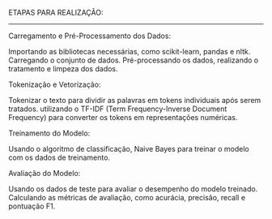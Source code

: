 ETAPAS PARA REALIZAÇÃO:
** **

Carregamento e Pré-Processamento dos Dados:

Importando as bibliotecas necessárias, como scikit-learn, pandas e nltk.
Carregando o conjunto de dados.
Pré-processando os dados, realizando o tratamento e limpeza dos dados.


Tokenização e Vetorização:

Tokenizar o texto para dividir as palavras em tokens individuais após serem tratados.
utilizando o TF-IDF (Term Frequency-Inverse Document Frequency) para converter os tokens em representações numéricas.


Treinamento do Modelo:

Usando o algoritmo de classificação, Naive Bayes para treinar o modelo com os dados de treinamento.


Avaliação do Modelo:

Usando os dados de teste para avaliar o desempenho do modelo treinado.
Calculando as métricas de avaliação, como acurácia, precisão, recall e pontuação F1.

